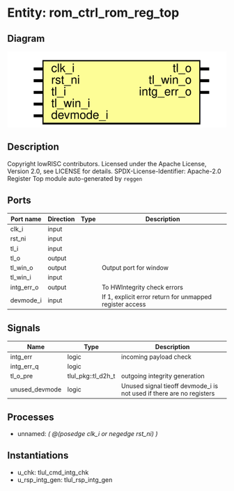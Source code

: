 # Entity: rom_ctrl_rom_reg_top
## Diagram
![Diagram](rom_ctrl_rom_reg_top.svg "Diagram")
## Description
Copyright lowRISC contributors.
 Licensed under the Apache License, Version 2.0, see LICENSE for details.
 SPDX-License-Identifier: Apache-2.0
 Register Top module auto-generated by `reggen`
 
## Ports
| Port name  | Direction | Type | Description                                              |
| ---------- | --------- | ---- | -------------------------------------------------------- |
| clk_i      | input     |      |                                                          |
| rst_ni     | input     |      |                                                          |
| tl_i       | input     |      |                                                          |
| tl_o       | output    |      |                                                          |
| tl_win_o   | output    |      | Output port for window                                   |
| tl_win_i   | input     |      |                                                          |
| intg_err_o | output    |      | To HWIntegrity check errors                              |
| devmode_i  | input     |      | If 1, explicit error return for unmapped register access |
## Signals
| Name           | Type               | Description                                                           |
| -------------- | ------------------ | --------------------------------------------------------------------- |
| intg_err       | logic              | incoming payload check                                                |
| intg_err_q     | logic              |                                                                       |
| tl_o_pre       | tlul_pkg::tl_d2h_t | outgoing integrity generation                                         |
| unused_devmode | logic              | Unused signal tieoff devmode_i is not used if there are no registers  |
## Processes
- unnamed: _( @(posedge clk_i or negedge rst_ni) )_

## Instantiations
- u_chk: tlul_cmd_intg_chk
- u_rsp_intg_gen: tlul_rsp_intg_gen
